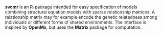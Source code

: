 **svcmr** is an R-package intended for easy specification of models combining
structural equation models with sparse relationship matrices. A
relationship matrix may for example encode the genetic relatedness among
individuals or different forms of shared environments. The interface is
inspired by **OpenMx**, but uses the **Matrix** package for computation.
